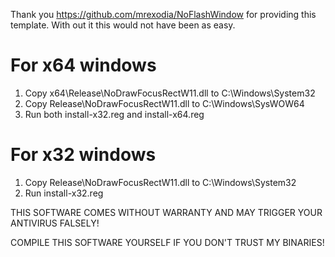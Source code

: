 Thank you https://github.com/mrexodia/NoFlashWindow for providing this template. With out it this would not have been as easy.


# For x64 windows

1. Copy x64\Release\NoDrawFocusRectW11.dll to C:\Windows\System32
2. Copy Release\NoDrawFocusRectW11.dll to C:\Windows\SysWOW64
3. Run both install-x32.reg and install-x64.reg

# For x32 windows

1. Copy Release\NoDrawFocusRectW11.dll to C:\Windows\System32
2. Run install-x32.reg

THIS SOFTWARE COMES WITHOUT WARRANTY AND MAY TRIGGER YOUR ANTIVIRUS FALSELY!

COMPILE THIS SOFTWARE YOURSELF IF YOU DON'T TRUST MY BINARIES!
